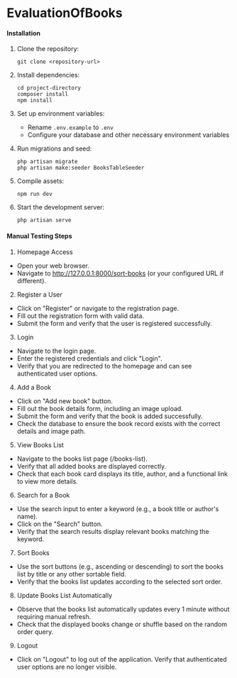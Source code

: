 # EvaluationOfBooks

#### Installation

1. Clone the repository:
   ```
   git clone <repository-url>
   ```

2. Install dependencies:
   ```
   cd project-directory
   composer install
   npm install
   ```

3. Set up environment variables:
    - Rename `.env.example` to `.env`
    - Configure your database and other necessary environment variables

4. Run migrations and seed:
   ```
   php artisan migrate
   php artisan make:seeder BooksTableSeeder
   ```

5. Compile assets:
   ```
   npm run dev
   ```

6. Start the development server:
   ```
   php artisan serve
   ```

#### Manual Testing Steps

1. Homepage Access

- Open your web browser.
- Navigate to http://127.0.0.1:8000/sort-books (or your configured URL if different).

2. Register a User

- Click on "Register" or navigate to the registration page.
- Fill out the registration form with valid data.
- Submit the form and verify that the user is registered successfully.

3. Login

- Navigate to the login page.
- Enter the registered credentials and click "Login".
- Verify that you are redirected to the homepage and can see authenticated user options.

4. Add a Book

- Click on "Add new book" button.
- Fill out the book details form, including an image upload.
- Submit the form and verify that the book is added successfully.
- Check the database to ensure the book record exists with the correct details and image path.

5. View Books List

- Navigate to the books list page (/books-list).
- Verify that all added books are displayed correctly.
- Check that each book card displays its title, author, and a functional link to view more details.

6. Search for a Book

- Use the search input to enter a keyword (e.g., a book title or author's name).
- Click on the "Search" button.
- Verify that the search results display relevant books matching the keyword.

7. Sort Books

- Use the sort buttons (e.g., ascending or descending) to sort the books list by title or any other sortable field.
- Verify that the books list updates according to the selected sort order.

8. Update Books List Automatically

- Observe that the books list automatically updates every 1 minute without requiring manual refresh.
- Check that the displayed books change or shuffle based on the random order query.

9. Logout

- Click on "Logout" to log out of the application.
Verify that authenticated user options are no longer visible.
